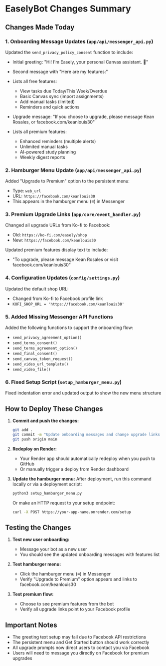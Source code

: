 # EaselyBot Changes Summary

## Changes Made Today

### 1. Onboarding Message Updates (`app/api/messenger_api.py`)

Updated the `send_privacy_policy_consent` function to include:
- Initial greeting: "Hi! I'm Easely, your personal Canvas assistant. 🎨"
- Second message with "Here are my features:"
- Lists all free features:
  - View tasks due Today/This Week/Overdue
  - Basic Canvas sync (import assignments)
  - Add manual tasks (limited)
  - Reminders and quick actions
  
- Upgrade message: "If you choose to upgrade, please message Kean Rosales, or facebook.com/keanlouis30"
- Lists all premium features:
  - Enhanced reminders (multiple alerts)
  - Unlimited manual tasks
  - AI-powered study planning
  - Weekly digest reports

### 2. Hamburger Menu Update (`app/api/messenger_api.py`)

Added "Upgrade to Premium" option to the persistent menu:
- Type: `web_url`
- URL: `https://facebook.com/keanlouis30`
- This appears in the hamburger menu (≡) in Messenger

### 3. Premium Upgrade Links (`app/core/event_handler.py`)

Changed all upgrade URLs from Ko-fi to Facebook:
- Old: `https://ko-fi.com/easely/shop`
- New: `https://facebook.com/keanlouis30`

Updated premium features display text to include:
- "To upgrade, please message Kean Rosales or visit facebook.com/keanlouis30"

### 4. Configuration Updates (`config/settings.py`)

Updated the default shop URL:
- Changed from Ko-fi to Facebook profile link
- `KOFI_SHOP_URL = 'https://facebook.com/keanlouis30'`

### 5. Added Missing Messenger API Functions

Added the following functions to support the onboarding flow:
- `send_privacy_agreement_option()`
- `send_terms_consent()`
- `send_terms_agreement_option()`
- `send_final_consent()`
- `send_canvas_token_request()`
- `send_video_url_template()`
- `send_video_file()`

### 6. Fixed Setup Script (`setup_hamburger_menu.py`)

Fixed indentation error and updated output to show the new menu structure

## How to Deploy These Changes

1. **Commit and push the changes:**
   ```bash
   git add .
   git commit -m "Update onboarding messages and change upgrade links to Facebook profile"
   git push origin main
   ```

2. **Redeploy on Render:**
   - Your Render app should automatically redeploy when you push to GitHub
   - Or manually trigger a deploy from Render dashboard

3. **Update the hamburger menu:**
   After deployment, run this command locally or via a deployment script:
   ```bash
   python3 setup_hamburger_menu.py
   ```
   Or make an HTTP request to your setup endpoint:
   ```bash
   curl -X POST https://your-app-name.onrender.com/setup
   ```

## Testing the Changes

1. **Test new user onboarding:**
   - Message your bot as a new user
   - You should see the updated onboarding messages with features list

2. **Test hamburger menu:**
   - Click the hamburger menu (≡) in Messenger
   - Verify "Upgrade to Premium" option appears and links to facebook.com/keanlouis30

3. **Test premium flow:**
   - Choose to see premium features from the bot
   - Verify all upgrade links point to your Facebook profile

## Important Notes

- The greeting text setup may fail due to Facebook API restrictions
- The persistent menu and Get Started button should work correctly
- All upgrade prompts now direct users to contact you via Facebook
- Users will need to message you directly on Facebook for premium upgrades